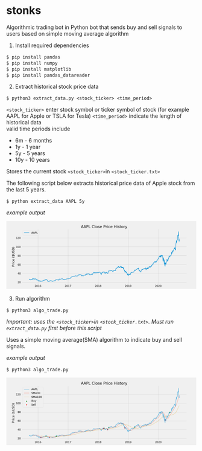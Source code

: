 # stonks
Algorithmic trading bot in Python bot that sends buy and sell signals to users based on simple moving average algorithm

1. Install required dependencies
```
$ pip install pandas
$ pip install numpy
$ pip install matplotlib
$ pip install pandas_datareader
```

2. Extract historical stock price data
```
$ python3 extract_data.py <stock_ticker> <time_period>
```
``<stock_ticker>`` enter stock symbol or ticker symbol of stock (for example AAPL for Apple or TSLA for Tesla)
``<time_period>`` indicate the length of historical data <br />
valid time periods include
  * 6m - 6 months
  * 1y - 1 year
  * 5y - 5 years
  * 10y - 10 years

Stores the current stock ``<stock_ticker>``in ``<stock_ticker.txt>`` 

The following script below extracts historical price data of Apple stock from the last 5 years. 
```
$ python extract_data AAPL 5y
```
*example output*

![Historical price data for APPL](/img/price_chart.png)

3. Run algorithm
```
$ python3 algo_trade.py
```
*Important: uses the ``<stock_ticker>``in ``<stock_ticker.txt>``. Must run ``extract_data.py`` first before this script*

Uses a simple moving average(SMA) algorithm to indicate buy and sell signals. 

*example output*
```
$ python3 algo_trade.py
```
![Algorithmic chart data for APPL](/img/algo_trade.png)
